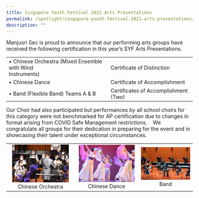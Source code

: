 ```yaml
---
title: Singapore Youth Festival 2021 Arts Presentations
permalink: /spotlight/singapore-youth-festival-2021-arts-presentations/
description: ""
---
```

Manjusri Sec is proud to announce that our performing arts groups have received the following certification in this year’s SYF Arts Presentations.


|                          |                               |
|---------------|--------------------|
| • Chinese Orchestra (Mixed Ensemble with Wind <br>   Instruments) | Certificate of Distinction           |
| • Chinese Dance                                                   | Certificate of Accomplishment        |
| • Band (Flexible Band) Teams A & B                                | Certificates of Accomplishment (Two) |


Our Choir had also participated but performances by all school choirs for this category were not benchmarked for AP certification due to changes in format arising from COVID Safe Management restrictions.    We congratulate all groups for their dedication in preparing for the event and in showcasing their talent under exceptional circumstances.

|   |   |   |
|:---:|:---:|:---:|
| <img src="/images/Spotlight/syf1.png" style="width:90%">  Chinese Orchestra	 |  <img src="/images/Spotlight/syf2.png" style="width:95%"> Chinese Dance 	   |  ![](/images/Spotlight/syf3.png) Band   |